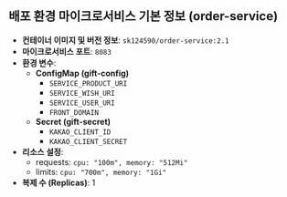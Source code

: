 ## 배포 환경 마이크로서비스 기본 정보 (order-service)

- **컨테이너 이미지 및 버전 정보**: `sk124590/order-service:2.1`
- **마이크로서비스 포트**: `8083`
- **환경 변수**:
    - **ConfigMap (gift-config)**
        - `SERVICE_PRODUCT_URI`
        - `SERVICE_WISH_URI`
        - `SERVICE_USER_URI`
        - `FRONT_DOMAIN`
    - **Secret (gift-secret)**
        - `KAKAO_CLIENT_ID`
        - `KAKAO_CLIENT_SECRET`
- **리소스 설정**:
    - requests: `cpu: "100m", memory: "512Mi"`
    - limits: `cpu: "700m", memory: "1Gi"`
- **복제 수 (Replicas)**: 1
